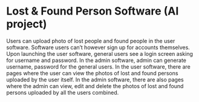 # Lost & Found Person Software (AI project) 

Users can upload photo of lost people and found people in the user software. Software users can’t however sign up for accounts themselves. Upon launching the user software, general users see a login screen asking for username and password. In the admin software, admin can generate username, password for the general users. In the user software, there are pages where the user can view the photos of lost and found persons uploaded by the user itself. In the admin software, there are also pages where the admin can view, edit and delete the photos of lost and found persons uploaded by all the users combined.
